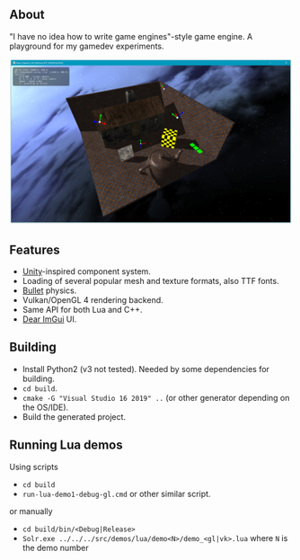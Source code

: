 ## About
"I have no idea how to write game engines"-style game engine. A playground for my gamedev experiments.

![1](/screenshots/screenshot13.png?raw=true)

## Features
* [Unity](https://unity.com)-inspired component system.
* Loading of several popular mesh and texture formats, also TTF fonts.
* [Bullet](https://github.com/bulletphysics/bullet3) physics.
* Vulkan/OpenGL 4 rendering backend.
* Same API for both Lua and C++.
* [Dear ImGui](https://github.com/ocornut/imgui) UI.

## Building
* Install Python2 (v3 not tested). Needed by some dependencies for building.
* `cd build`.
* `cmake -G "Visual Studio 16 2019" ..` (or other generator depending on the OS/IDE).
* Build the generated project.

## Running Lua demos

Using scripts
* `cd build`
* `run-lua-demo1-debug-gl.cmd` or other similar script.

or manually
* `cd build/bin/<Debug|Release>`
* `Solr.exe ../../../src/demos/lua/demo<N>/demo_<gl|vk>.lua` where `N` is the demo number

